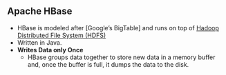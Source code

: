 ## Apache HBase
- HBase is modeled after [Google’s BigTable] and runs on top of [Hadoop Distributed File System (HDFS)](/Operating_Systems/Linux/FileSystem/HDFS_Hadoop_Distributed_File_System.md)
- Written in Java.
- **Writes Data only Once**
  - HBase groups data together to store new data in a memory buffer and, once the buffer is full, it dumps the data to the disk.
